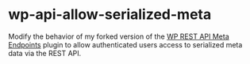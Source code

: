 # wp-api-allow-serialized-meta
Modify the behavior of my forked version of the [WP REST API Meta Endpoints](https://github.com/csalzano/wp-api-meta-endpoints) plugin to allow authenticated users access to serialized meta data via the REST API.
